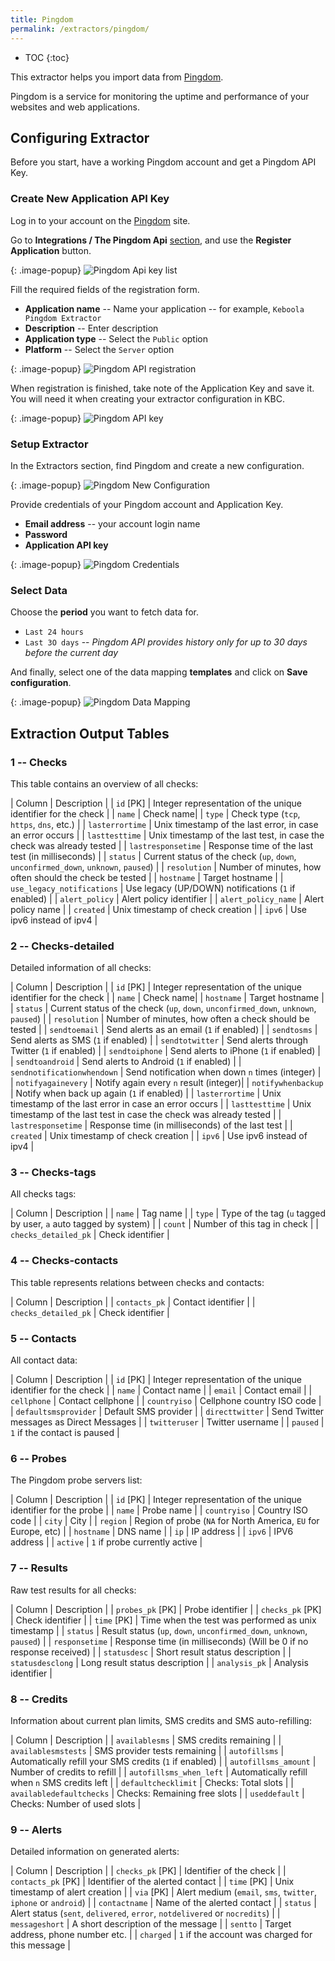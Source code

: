 ```yaml
---
title: Pingdom
permalink: /extractors/pingdom/
---
```


* TOC
{:toc}

This extractor helps you import data from [Pingdom](https://www.pingdom.com/).

Pingdom is a service for monitoring the uptime and performance of your websites and web applications.

## Configuring Extractor
Before you start, have a working Pingdom account and get a Pingdom API Key.

### Create New Application API Key

Log in to your account on the [Pingdom](https://www.pingdom.com/) site.

Go to **Integrations / The Pingdom Api** [section](https://my.pingdom.com/account/appkeys), and use the **Register Application** button.

{: .image-popup}
![Pingdom Api key list](/extractors/pingdom/03-pingdom-api.png)

Fill the required fields of the registration form.

- **Application name** -- Name your application -- for example, `Keboola Pingdom Extractor`
- **Description** -- Enter description 
- **Application type** -- Select the `Public` option
- **Platform** -- Select the `Server` option

{: .image-popup}
![Pingdom API registration](/extractors/pingdom/04-pingdom-api-form.png)

When registration is finished, take note of the Application Key and save it. You will need it when creating your extractor configuration in KBC.

{: .image-popup}
![Pingdom API key](/extractors/pingdom/05-pingdom-api-key.png)

### Setup Extractor
In the Extractors section, find Pingdom and create a new configuration.

{: .image-popup}
![Pingdom New Configuration](/extractors/pingdom/01-new-configuration.png)

Provide credentials of your Pingdom account and Application Key.

- **Email address** -- your account login name
- **Password**
- **Application API key**

{: .image-popup}
![Pingdom Credentials](/extractors/pingdom/02-credentials.png)

### Select Data

Choose the **period** you want to fetch data for.

- `Last 24 hours`
- `Last 3O days` -- *Pingdom API provides history only for up to 30 days before the current day*

And finally, select one of the data mapping **templates** and click on **Save configuration**.

{: .image-popup}
![Pingdom Data Mapping](/extractors/pingdom/06-template.png)


## Extraction Output Tables

### 1 -- Checks

This table contains an overview of all checks:

| Column | Description |
| `id` [PK] | Integer representation of the unique identifier for the check |
| `name` | Check name|
| `type` |  Check type (`tcp`, `https`, `dns`, etc.) |
| `lasterrortime` | Unix timestamp of the last error, in case an error occurs |
| `lasttesttime` | Unix timestamp of the last test, in case the check was already tested |
| `lastresponsetime` | Response time of the last test (in milliseconds) |
| `status` | Current status of the check (`up`, `down`, `unconfirmed_down`, `unknown`, `paused`) |
| `resolution` | Number of minutes, how often should the check be tested |
| `hostname` | Target hostname |
| `use_legacy_notifications` | Use legacy (UP/DOWN) notifications (`1` if enabled) |
| `alert_policy` | Alert policy identifier |
| `alert_policy_name` | Alert policy name |
| `created` | Unix timestamp of check creation |
| `ipv6` | Use ipv6 instead of ipv4 |

### 2 -- Checks-detailed

Detailed information of all checks:

| Column | Description |
| `id` [PK] | Integer representation of the unique identifier for the check |
| `name` | Check name|
| `hostname` | Target hostname |
| `status` | Current status of the check (`up`, `down`, `unconfirmed_down`, `unknown`, `paused`) |
| `resolution` | Number of minutes, how often a check should be tested |
| `sendtoemail` | Send alerts as an email (`1` if enabled) |
| `sendtosms` |  Send alerts as SMS (`1` if enabled) |
| `sendtotwitter` | Send alerts through Twitter (`1` if enabled) |
| `sendtoiphone` | Send alerts to iPhone (`1` if enabled) |
| `sendtoandroid` | Send alerts to Android (`1` if enabled) |
| `sendnotificationwhendown` |  Send notification when down `n` times (integer) |
| `notifyagainevery` | Notify again every `n` result (integer)|
| `notifywhenbackup` | Notify when back up again (`1` if enabled) |
| `lasterrortime` | Unix timestamp of the last error in case an error occurs |
| `lasttesttime` | Unix timestamp of the last test in case the check was already tested |
| `lastresponsetime` | Response time (in milliseconds) of the last test |
| `created` | Unix timestamp of check creation |
| `ipv6` | Use ipv6 instead of ipv4 |

### 3 -- Checks-tags

All checks tags:

| Column | Description |
| `name` | Tag name |
| `type` | Type of the tag (`u` tagged by user, `a` auto tagged by system) |
| `count` | Number of this tag in check |
| `checks_detailed_pk` | Check identifier |

### 4 -- Checks-contacts

This table represents relations between checks and contacts:

| Column | Description |
| `contacts_pk` | Contact identifier |
| `checks_detailed_pk` | Check identifier |

### 5 -- Contacts

All contact data:

| Column | Description |
| `id` [PK] | Integer representation of the unique identifier for the check |
| `name` | Contact name	 |
| `email` | Contact email |
| `cellphone` | Contact cellphone |
| `countryiso` | Cellphone country ISO code |
| `defaultsmsprovider` | Default SMS provider |
| `directtwitter` | Send Twitter messages as Direct Messages |
| `twitteruser` | Twitter username |
| `paused` | `1` if the contact is paused |

### 6 -- Probes

The Pingdom probe servers list:

| Column | Description |
| `id` [PK] | Integer representation of the unique identifier for the probe |
| `name` | Probe name |
| `countryiso` | Country ISO code |
| `city` | City |
| `region` | Region of probe (`NA` for North America, `EU` for Europe, etc) |
| `hostname` | DNS name	 |
| `ip` | IP address |
| `ipv6` | IPV6 address  |
| `active` | `1` if probe currently active |

### 7 -- Results

Raw test results for all checks:

| Column | Description |
| `probes_pk` [PK] | Probe identifier |
| `checks_pk` [PK] | Check identifier |
| `time` [PK] | Time when the test was performed as unix timestamp |
| `status` | Result status (`up`, `down`, `unconfirmed_down`, `unknown`, `paused`) |
| `responsetime` | Response time (in milliseconds) (Will be 0 if no response received) |
| `statusdesc` | Short result status description |
| `statusdesclong` | Long result status description |
| `analysis_pk` | Analysis identifier |

### 8 -- Credits

Information about current plan limits, SMS credits and SMS auto-refilling:

| Column | Description |
| `availablesms` | SMS credits remaining |
| `availablesmstests` | SMS provider tests remaining |
| `autofillsms` | Automatically refill your SMS credits (`1` if enabled) |
| `autofillsms_amount` | Number of credits to refill |
| `autofillsms_when_left` | Automatically refill when `n` SMS credits left |
| `defaultchecklimit` | Checks: Total slots |
| `availabledefaultchecks` | Checks: Remaining free slots |
| `useddefault` | Checks: Number of used slots |

### 9 -- Alerts

Detailed information on generated alerts:

| Column | Description |
| `checks_pk` [PK] | Identifier of the check |
| `contacts_pk` [PK] | Identifier of the alerted contact |
| `time` [PK] | Unix timestamp of alert creation |
| `via` [PK] | Alert medium	(`email`, `sms`, `twitter`, `iphone` or `android`) |
| `contactname` | Name of the alerted contact |
| `status` | Alert status (`sent`, `delivered`, `error`, `notdelivered` or `nocredits`) |
| `messageshort` | A short description of the message |
| `sentto` | Target address, phone number etc. |
| `charged` | `1` if the account was charged for this message |
